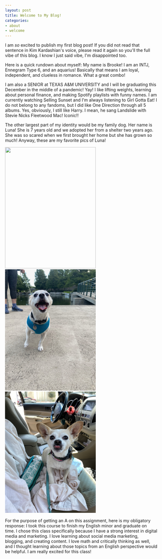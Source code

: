```yaml
---
layout: post
title: Welcome to My Blog!
categories:
- about
- welcome
---
```


I am *so* excited to publish my first blog post! If you did not read that sentence in Kim Kardashian's voice, please read it again so you'll the full vibe of this blog. I know I just said vibe, I'm disappointed too.

Here is a quick rundown about myself: My name is Brooke! I am an INTJ, Ennegram Type 6, and an aquarius! Basically that means I am loyal, independent, and clueless in romance. What a great combo!

I am also a SENIOR at TEXAS A&M UNIVERSITY and I will be graduating this December in the middle of a pandemic! Yay! I like lifting weights, learning about personal finance, and making Spotify playlists with funny names. I am currently watching Selling Sunset and I'm always listening to Girl Gotta Eat! I do not belong to any fandoms, but I did like One Direction through all 5 albums. Yes, obviously, I still like Harry. I mean, he sang Landslide with Stevie Nicks Fleetwood Mac! Iconic!!

The other largest part of my identity would be my family dog. Her name is Luna! She is 7 years old and we adopted her from a shelter two years ago. She was so scared when we first brought her home but she has grown so much! Anyway, these are my favorite pics of Luna!

<img src="/assets/IMG-0861.JPG"  width="300" height="400"> <img src="/assets/IMG-1071.JPG"  width="300" height="400"> <img src="/assets/IMG-9603.JPG"  width="300" height="400">


For the purpose of getting an A on this assignment, here is my obligatory response:
I took this course to finish my English minor and graduate on time. I chose this class specifically because I have a strong interest in digital media and marketing. I love learning about social media marketing, blogging, and creating content. I love math and critically thinking as well, and I thought learning about those topics from an English perspective would be helpful. I am really excited for this class!
